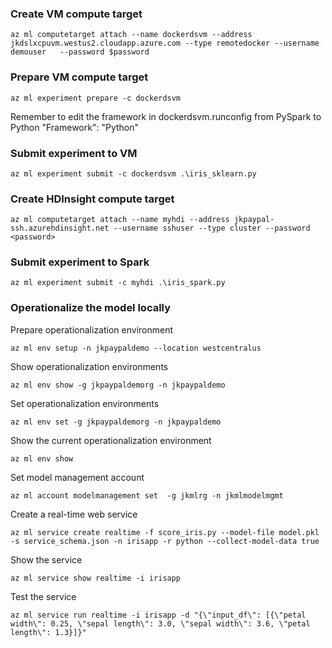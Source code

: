### Create VM compute target
```
az ml computetarget attach --name dockerdsvm --address jkdslxcpuvm.westus2.cloudapp.azure.com --type remotedocker --username demouser   --password $password 
```
### Prepare VM compute target
```
az ml experiment prepare -c dockerdsvm
```
Remember to edit the framework in dockerdsvm.runconfig from PySpark to Python
"Framework": "Python"

### Submit experiment to VM
```
az ml experiment submit -c dockerdsvm .\iris_sklearn.py
```

### Create HDInsight compute target
```
az ml computetarget attach --name myhdi --address jkpaypal-ssh.azurehdinsight.net --username sshuser --type cluster --password <password> 
```

### Submit experiment to Spark
```
az ml experiment submit -c myhdi .\iris_spark.py
```

### Operationalize the model locally

Prepare operationalization environment
```
az ml env setup -n jkpaypaldemo --location westcentralus
```

Show operationalization environments
```
az ml env show -g jkpaypaldemorg -n jkpaypaldemo
```

Set operationalization environments
```
az ml env set -g jkpaypaldemorg -n jkpaypaldemo
```

Show the current operationalization environment
```
az ml env show
```
Set model management account
```
az ml account modelmanagement set  -g jkmlrg -n jkmlmodelmgmt
```

Create a real-time web service 
```
az ml service create realtime -f score_iris.py --model-file model.pkl -s service_schema.json -n irisapp -r python --collect-model-data true 
```

Show the service
```
az ml service show realtime -i irisapp
```

Test the service
```
az ml service run realtime -i irisapp -d "{\"input_df\": [{\"petal width\": 0.25, \"sepal length\": 3.0, \"sepal width\": 3.6, \"petal length\": 1.3}]}"
```

